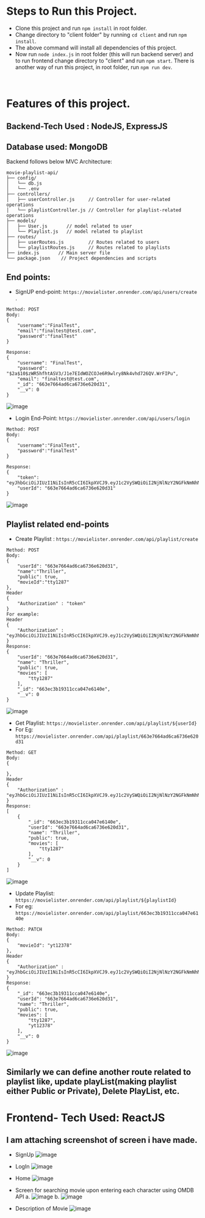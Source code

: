 # Steps to Run this Project.

- Clone this project and run `npm install` in root folder.
- Change directory to "client folder" by running `cd client` and run `npm install`.
- The above command will install all dependencies of this project.
- Now run `node index.js` in root folder (this will run backend server) and to run frontend change directory to "client" and run `npm start`.
There is another way of run this project, in root folder, run `npm run dev`.

<br>

# Features of this project.
## Backend-Tech Used : NodeJS, ExpressJS
## Database used: MongoDB
Backend follows below MVC Architecture:

```
movie-playlist-api/
├── config/
│   └── db.js
│   └── .env 
├── controllers/
│   ├── userController.js     // Controller for user-related operations
│   └── playlistController.js // Controller for playlist-related operations
├── models/
│   ├── User.js       // model related to user
│   └── Playlist.js   // model related to playlist
├── routes/
│   ├── userRoutes.js         // Routes related to users
│   └── playlistRoutes.js     // Routes related to playlists
├── index.js       // Main server file
└── package.json    // Project dependencies and scripts

```

## End points:
-  SignUP end-point: `https://movielister.onrender.com/api/users/create` .
```
Method: POST
Body: 
{
    "username":"FinalTest",
    "email":"finaltest@test.com",
    "password":"finalTest"
}

Response: 
{
    "username": "FinalTest",
    "password": "$2a$10$zWR5hfhtASV3/J1e7EIdWOZCOJe6R9wlry8Nk4vhd726QV.WrFIPu",
    "email": "finaltest@test.com",
    "_id": "663e7664ad6ca6736e620d31",
    "__v": 0
}
```
![image](https://github.com/manish831/Movie-Library/assets/74316266/15a409ab-0211-48d6-9e5f-691c276b55c8)


- Login End-Point: `https://movielister.onrender.com/api/users/login`
```
Method: POST
Body:
{
    "username":"FinalTest",
    "password":"finalTest"
}

Response:
{
    "token": "eyJhbGciOiJIUzI1NiIsInR5cCI6IkpXVCJ9.eyJ1c2VySWQiOiI2NjNlNzY2NGFkNmNhNjczNmU2MjBkMzEiLCJ1c2VybmFtZSI6IkZpbmFsVGVzdCIsImlhdCI6MTcxNTM2OTkzOSwiZXhwIjoxNzE1NDA1OTM5fQ.19AgvqMwhe8TneDin2A6QuDnTPwKitHfczG9ENkZVkY",
    "userId": "663e7664ad6ca6736e620d31"
}
```
![image](https://github.com/manish831/Movie-Library/assets/74316266/23081e0d-9e9d-496a-b4ae-f85c698380f2)

## Playlist related end-points
- Create Playlist : `https://movielister.onrender.com/api/playlist/create`
```
Method: POST
Body:
{
    "userId": "663e7664ad6ca6736e620d31",
    "name":"Thriller",
    "public": true,
    "movieId":"tty1287"
},
Header
{
    "Authorization" : "token"
}
For example:
Header
{
    "Authorization" : "eyJhbGciOiJIUzI1NiIsInR5cCI6IkpXVCJ9.eyJ1c2VySWQiOiI2NjNlNzY2NGFkNmNhNjczNmU2MjBkMzEiLCJ1c2VybmFtZSI6IkZpbmFsVGVzdCIsImlhdCI6MTcxNTM2OTkzOSwiZXhwIjoxNzE1NDA1OTM5fQ.19AgvqMwhe8TneDin2A6QuDnTPwKitHfczG9ENkZVkY"
}
Response:
{
    "userId": "663e7664ad6ca6736e620d31",
    "name": "Thriller",
    "public": true,
    "movies": [
        "tty1287"
    ],
    "_id": "663ec3b19311cca047e6140e",
    "__v": 0
}
```
![image](https://github.com/manish831/Movie-Library/assets/74316266/875b95bb-43df-48bd-b2e5-a25e3e3b0103)

- Get Playlist: `https://movielister.onrender.com/api/playlist/${userId}`
- For Eg: `https://movielister.onrender.com/api/playlist/663e7664ad6ca6736e620d31`
```
Method: GET
Body:
{

},
Header
{
    "Authorization" : "eyJhbGciOiJIUzI1NiIsInR5cCI6IkpXVCJ9.eyJ1c2VySWQiOiI2NjNlNzY2NGFkNmNhNjczNmU2MjBkMzEiLCJ1c2VybmFtZSI6IkZpbmFsVGVzdCIsImlhdCI6MTcxNTM2OTkzOSwiZXhwIjoxNzE1NDA1OTM5fQ.19AgvqMwhe8TneDin2A6QuDnTPwKitHfczG9ENkZVkY"
}
Response:
[
    {
        "_id": "663ec3b19311cca047e6140e",
        "userId": "663e7664ad6ca6736e620d31",
        "name": "Thriller",
        "public": true,
        "movies": [
            "tty1287"
        ],
        "__v": 0
    }
]
```
![image](https://github.com/manish831/Movie-Library/assets/74316266/794b0be4-0029-46e4-a15d-2c501047b94d)

- Update Playlist: `https://movielister.onrender.com/api/playlist/${playlistId}`
- For eg: `https://movielister.onrender.com/api/playlist/663ec3b19311cca047e6140e`

```
Method: PATCH
Body:
{
    "movieId": "yt12378"
},
Header
{
    "Authorization" : "eyJhbGciOiJIUzI1NiIsInR5cCI6IkpXVCJ9.eyJ1c2VySWQiOiI2NjNlNzY2NGFkNmNhNjczNmU2MjBkMzEiLCJ1c2VybmFtZSI6IkZpbmFsVGVzdCIsImlhdCI6MTcxNTM2OTkzOSwiZXhwIjoxNzE1NDA1OTM5fQ.19AgvqMwhe8TneDin2A6QuDnTPwKitHfczG9ENkZVkY"
}
Response:
{
    "_id": "663ec3b19311cca047e6140e",
    "userId": "663e7664ad6ca6736e620d31",
    "name": "Thriller",
    "public": true,
    "movies": [
        "tty1287",
        "yt12378"
    ],
    "__v": 0
}
```

![image](https://github.com/manish831/Movie-Library/assets/74316266/fd6f4a5e-6531-45c4-a617-5cd7e7e9cee4)

## Similarly we can define another route related to playlist like, update playList(making playlist either Public or Private), Delete PlayList, etc.
# Frontend- Tech Used: ReactJS
## I am attaching screenshot of screen i have made.
- SignUp
![image](https://github.com/manish831/Movie-Library/assets/74316266/d3448022-9404-443e-960e-ddb6431b1c58)
- LogIn
![image](https://github.com/manish831/Movie-Library/assets/74316266/5898fc87-05f0-4be5-9f71-3f8d9ec8b877)
- Home
![image](https://github.com/manish831/Movie-Library/assets/74316266/c92c1a20-d5c7-4dda-bd29-e5ffbcbaaded)
- Screen for searching movie upon entering each character using OMDB API
a.
![image](https://github.com/manish831/Movie-Library/assets/74316266/b70dd5db-615c-4984-8fd4-e858f260a4d3)
b.
![image](https://github.com/manish831/Movie-Library/assets/74316266/48d30703-d2d1-484b-9376-cd7a961a76ad)

- Description of Movie
![image](https://github.com/manish831/Movie-Library/assets/74316266/7d6b88bd-142e-420d-a44e-65e3de622abc)












